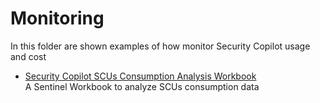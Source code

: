 # Monitoring
In this folder are shown examples of how monitor Security Copilot usage and cost

- [Security Copilot SCUs Consumption Analysis Workbook](https://github.com/mariocuomo/Experimenting-With-Security-Copilot/tree/main/monitoring/Consumption%20Analysis%20Workbook) <br>
  A Sentinel Workbook to analyze SCUs consumption data
